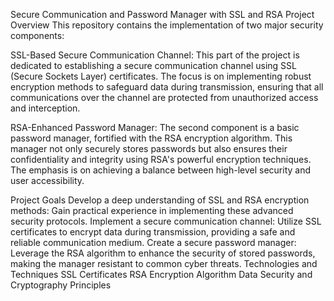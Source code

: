 Secure Communication and Password Manager with SSL and RSA
Project Overview
This repository contains the implementation of two major security components:

SSL-Based Secure Communication Channel: This part of the project is dedicated to establishing a secure communication channel using SSL (Secure Sockets Layer) certificates. The focus is on implementing robust encryption methods to safeguard data during transmission, ensuring that all communications over the channel are protected from unauthorized access and interception.

RSA-Enhanced Password Manager: The second component is a basic password manager, fortified with the RSA encryption algorithm. This manager not only securely stores passwords but also ensures their confidentiality and integrity using RSA's powerful encryption techniques. The emphasis is on achieving a balance between high-level security and user accessibility.

Project Goals
Develop a deep understanding of SSL and RSA encryption methods: Gain practical experience in implementing these advanced security protocols.
Implement a secure communication channel: Utilize SSL certificates to encrypt data during transmission, providing a safe and reliable communication medium.
Create a secure password manager: Leverage the RSA algorithm to enhance the security of stored passwords, making the manager resistant to common cyber threats.
Technologies and Techniques
SSL Certificates
RSA Encryption Algorithm
Data Security and Cryptography Principles
